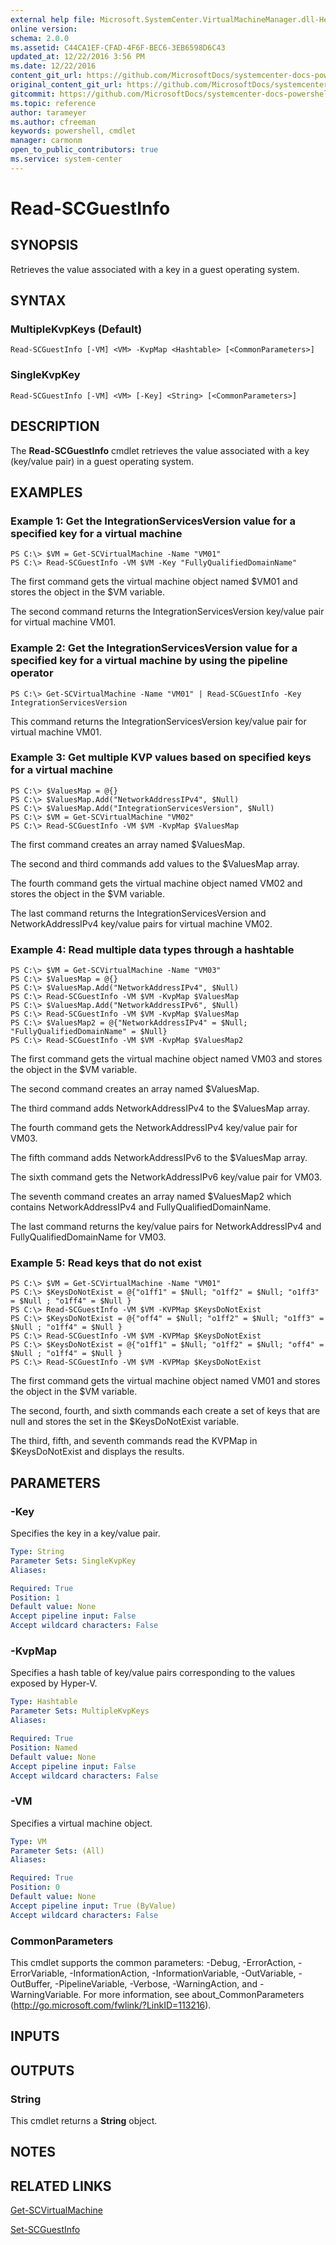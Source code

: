 ```yaml
---
external help file: Microsoft.SystemCenter.VirtualMachineManager.dll-Help.xml
online version: 
schema: 2.0.0
ms.assetid: C44CA1EF-CFAD-4F6F-BEC6-3EB6598D6C43
updated_at: 12/22/2016 3:56 PM
ms.date: 12/22/2016
content_git_url: https://github.com/MicrosoftDocs/systemcenter-docs-powershell/blob/live/systemcenter-cmdlets/SystemCenter2016/VirtualMachineManager/vlatest/Read-SCGuestInfo.md
original_content_git_url: https://github.com/MicrosoftDocs/systemcenter-docs-powershell/blob/live/systemcenter-cmdlets/SystemCenter2016/VirtualMachineManager/vlatest/Read-SCGuestInfo.md
gitcommit: https://github.com/MicrosoftDocs/systemcenter-docs-powershell/blob/96e5647587661652225fbdd2c797cd4d59d542bc/systemcenter-cmdlets/SystemCenter2016/VirtualMachineManager/vlatest/Read-SCGuestInfo.md
ms.topic: reference
author: tarameyer
ms.author: cfreeman
keywords: powershell, cmdlet
manager: carmonm
open_to_public_contributors: true
ms.service: system-center
---
```


# Read-SCGuestInfo

## SYNOPSIS
Retrieves the value associated with a key in a guest operating system.

## SYNTAX

### MultipleKvpKeys (Default)
```
Read-SCGuestInfo [-VM] <VM> -KvpMap <Hashtable> [<CommonParameters>]
```

### SingleKvpKey
```
Read-SCGuestInfo [-VM] <VM> [-Key] <String> [<CommonParameters>]
```

## DESCRIPTION
The **Read-SCGuestInfo** cmdlet retrieves the value associated with a key (key/value pair) in a guest operating system.

## EXAMPLES

### Example 1: Get the IntegrationServicesVersion value for a specified key for a virtual machine
```
PS C:\> $VM = Get-SCVirtualMachine -Name "VM01"
PS C:\> Read-SCGuestInfo -VM $VM -Key "FullyQualifiedDomainName"
```

The first command gets the virtual machine object named $VM01 and stores the object in the $VM variable.

The second command returns the IntegrationServicesVersion key/value pair for virtual machine VM01.

### Example 2: Get the IntegrationServicesVersion value for a specified key for a virtual machine by using the pipeline operator
```
PS C:\> Get-SCVirtualMachine -Name "VM01" | Read-SCGuestInfo -Key IntegrationServicesVersion
```

This command returns the IntegrationServicesVersion key/value pair for virtual machine VM01.

### Example 3: Get multiple KVP values based on specified keys for a virtual machine
```
PS C:\> $ValuesMap = @{}
PS C:\> $ValuesMap.Add("NetworkAddressIPv4", $Null)
PS C:\> $ValuesMap.Add("IntegrationServicesVersion", $Null)
PS C:\> $VM = Get-SCVirtualMachine "VM02" 
PS C:\> Read-SCGuestInfo -VM $VM -KvpMap $ValuesMap
```

The first command creates an array named $ValuesMap.

The second and third commands add values to the $ValuesMap array.

The fourth command gets the virtual machine object named VM02 and stores the object in the $VM variable.

The last command returns the IntegrationServicesVersion and NetworkAddressIPv4 key/value pairs for virtual machine VM02.

### Example 4: Read multiple data types through a hashtable
```
PS C:\> $VM = Get-SCVirtualMachine -Name "VM03"
PS C:\> $ValuesMap = @{}
PS C:\> $ValuesMap.Add("NetworkAddressIPv4", $Null)
PS C:\> Read-SCGuestInfo -VM $VM -KvpMap $ValuesMap
PS C:\> $ValuesMap.Add("NetworkAddressIPv6", $Null)
PS C:\> Read-SCGuestInfo -VM $VM -KvpMap $ValuesMap
PS C:\> $ValuesMap2 = @{"NetworkAddressIPv4" = $Null; "FullyQualifiedDomainName" = $Null}
PS C:\> Read-SCGuestInfo -VM $VM -KvpMap $ValuesMap2
```

The first command gets the virtual machine object named VM03 and stores the object in the $VM variable.

The second command creates an array named $ValuesMap.

The third command adds NetworkAddressIPv4 to the $ValuesMap array.

The fourth command gets the NetworkAddressIPv4 key/value pair for VM03.

The fifth command adds NetworkAddressIPv6 to the $ValuesMap array.

The sixth command gets the NetworkAddressIPv6 key/value pair for VM03.

The seventh command creates an array named $ValuesMap2 which contains NetworkAddressIPv4 and FullyQualifiedDomainName.

The last command returns the key/value pairs for NetworkAddressIPv4 and FullyQualifiedDomainName for VM03.

### Example 5: Read keys that do not exist
```
PS C:\> $VM = Get-SCVirtualMachine -Name "VM01"
PS C:\> $KeysDoNotExist = @{"o1ff1" = $Null; "o1ff2" = $Null; "o1ff3" = $Null ; "o1ff4" = $Null }
PS C:\> Read-SCGuestInfo -VM $VM -KVPMap $KeysDoNotExist 
PS C:\> $KeysDoNotExist = @{"off4" = $Null; "o1ff2" = $Null; "o1ff3" = $Null ; "o1ff4" = $Null }
PS C:\> Read-SCGuestInfo -VM $VM -KVPMap $KeysDoNotExist 
PS C:\> $KeysDoNotExist = @{"o1ff1" = $Null; "o1ff2" = $Null; "off4" = $Null ; "o1ff4" = $Null }
PS C:\> Read-SCGuestInfo -VM $VM -KVPMap $KeysDoNotExist
```

The first command gets the virtual machine object named VM01 and stores the object in the $VM variable.

The second, fourth, and sixth commands each create a set of keys that are null and stores the set in the $KeysDoNotExist variable.

The third, fifth, and seventh commands read the KVPMap in $KeysDoNotExist and displays the results.

## PARAMETERS

### -Key
Specifies the key in a key/value pair.

```yaml
Type: String
Parameter Sets: SingleKvpKey
Aliases: 

Required: True
Position: 1
Default value: None
Accept pipeline input: False
Accept wildcard characters: False
```

### -KvpMap
Specifies a hash table of key/value pairs corresponding to the values exposed by Hyper-V.

```yaml
Type: Hashtable
Parameter Sets: MultipleKvpKeys
Aliases: 

Required: True
Position: Named
Default value: None
Accept pipeline input: False
Accept wildcard characters: False
```

### -VM
Specifies a virtual machine object.

```yaml
Type: VM
Parameter Sets: (All)
Aliases: 

Required: True
Position: 0
Default value: None
Accept pipeline input: True (ByValue)
Accept wildcard characters: False
```

### CommonParameters
This cmdlet supports the common parameters: -Debug, -ErrorAction, -ErrorVariable, -InformationAction, -InformationVariable, -OutVariable, -OutBuffer, -PipelineVariable, -Verbose, -WarningAction, and -WarningVariable. For more information, see about_CommonParameters (http://go.microsoft.com/fwlink/?LinkID=113216).

## INPUTS

## OUTPUTS

### String
This cmdlet returns a **String** object.

## NOTES

## RELATED LINKS

[Get-SCVirtualMachine](xref:SystemCenter2016/VirtualMachineManager/vlatest/Get-SCVirtualMachine.md)

[Set-SCGuestInfo](xref:SystemCenter2016/VirtualMachineManager/vlatest/Set-SCGuestInfo.md)

